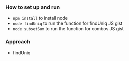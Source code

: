 ### How to set up and run
- `npm install` to install node
- `node findUniq` to run the function for  findUniq JS gist
- `node subsetSum` to run the function for combos JS gist

### Approach
- findUniq
  
